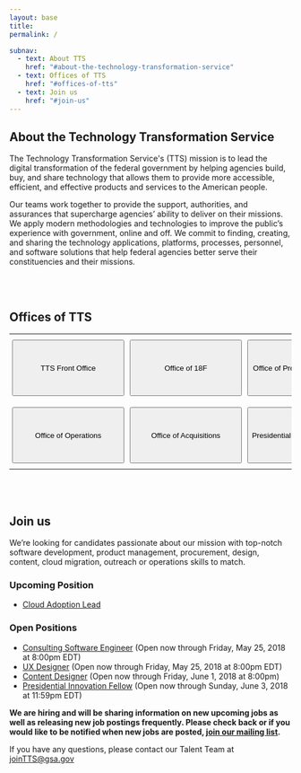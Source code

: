 ```yaml
---
layout: base
title:
permalink: /

subnav:
  - text: About TTS
    href: "#about-the-technology-transformation-service"
  - text: Offices of TTS
    href: "#offices-of-tts"
  - text: Join us
    href: "#join-us"
---
```


## About the Technology Transformation Service

The Technology Transformation Service's (TTS) mission is to lead the digital transformation of the federal government by helping agencies build, buy, and share technology that allows them to provide more accessible, efficient, and effective products and services to the American people.

Our teams work together to provide the support, authorities, and assurances that supercharge agencies’ ability to deliver on their missions. We apply modern methodologies and technologies to improve the public’s experience with government, online and off. We commit to finding, creating, and sharing the technology applications, platforms, processes, personnel, and software solutions that help federal agencies better serve their constituencies and their missions.

<div class="paragraph"><p><br>
<br></p></div>

## Offices of TTS

<style type="text/css">
.tg  {border-collapse:collapse;border-spacing:0;border:none;}
.tg td{font-family:Arial, sans-serif;font-size:14px;padding:10px 5px;border-style:solid;border-width:0px;overflow:hidden;word-break:normal;}
.tg th{font-family:Arial, sans-serif;font-size:14px;font-weight:normal;padding:10px 5px;border-style:solid;border-width:0px;overflow:hidden;word-break:normal;}
.tg .tg-baqh{text-align:center;vertical-align:top}
</style>
<table class="tg">
  <tr>
    <th class="tg-baqh"><a href="https://join.tts.gsa.gov/tts-offices/#tts-front-office"><button style="height:100px;width:200px">TTS Front Office</button></a></th>
    <th class="tg-baqh"><a href="https://join.tts.gsa.gov/tts-offices/#Office of 18F"><button style="height:100px;width:200px">Office of 18F</button></a></th>
    <th class="tg-baqh"><a href="https://join.tts.gsa.gov/tts-offices/#office-of-products-and-programs"><button style="height:100px;width:200px">Office of Products & Programs</button></a></th>
  </tr>
  <tr>
    <td class="tg-baqh"><a href="https://join.tts.gsa.gov/tts-offices/#office-of-operations"><button style="height:100px;width:200px">Office of Operations</button></a></td>
    <td class="tg-baqh"><a href="https://join.tts.gsa.gov/tts-offices/#office-of-acquisitions"><button style="height:100px;width:200px">Office of Acquisitions</button></a></td>
    <td class="tg-baqh"><a href="https://join.tts.gsa.gov/tts-offices/#presidential-innovation-fellows"><button style="height:100px;width:200px">Presidential Innovation Fellows</button></a></td>
  </tr>
</table>

<div class="paragraph"><p><br>
<br></p></div>

## Join us
 
We’re looking for candidates passionate about our mission with top-notch software development, product management, procurement, design, content, cloud migration, outreach or operations skills to match.


### Upcoming Position
- [Cloud Adoption Lead](https://join.tts.gsa.gov/join/upcoming-CoE-cloud-adoption-lead/)


### Open Positions

- [Consulting Software Engineer](https://join.tts.gsa.gov/join/consulting-software-engineer-gs15/) (Open now through Friday, May 25, 2018 at 8:00pm EDT)
- [UX Designer](https://join.tts.gsa.gov/join/18f-user-experience-designer-gs15/) (Open now through Friday, May 25, 2018 at 8:00pm EDT)
- [Content Designer](https://join.tts.gsa.gov/join/18f-content-designer-gs15/) (Open now through Friday, June 1, 2018 at 8:00pm)
- [Presidential Innovation Fellow](https://join.tts.gsa.gov/join/pif-presidential-innovation-fellow/) (Open now through Sunday, June 3, 2018 at 11:59pm EDT)

 **We are hiring and will be sharing information on new upcoming jobs as well as releasing new job postings frequently. Please check back or if you would like to be notified when new jobs are posted, [join our mailing list](https://docs.google.com/forms/d/e/1FAIpQLSe7k8ybQ2ZJAmmwfXMMRQytB1nrhCo2Siq7JZc3yJtF_gKyCw/viewform?usp=sf_link).**

If you have any questions, please contact our Talent Team at [joinTTS@gsa.gov](mailto:jointts@gsa.gov)
